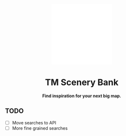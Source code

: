 <div align="center">
    <img src="public/logo.svg" width=200/> 
    <h1>TM Scenery Bank</h1>
    <b>Find inspiration for your next big map.</b>
</div>

## TODO

- [ ] Move searches to API
- [ ] More fine grained searches
